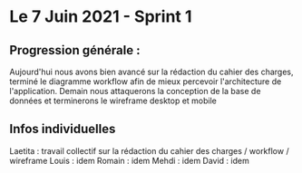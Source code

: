 # Le 7 Juin 2021 - Sprint 1

## Progression générale :

 Aujourd'hui nous avons bien avancé sur la rédaction du cahier des charges, terminé le diagramme workflow afin de mieux percevoir l'architecture de l'application. Demain nous attaquerons la conception de la base de données et terminerons le wireframe desktop et mobile

## Infos individuelles

Laetita : travail collectif sur la rédaction du cahier des charges / workflow / wireframe
Louis : idem
Romain : idem
Mehdi : idem
David : idem


